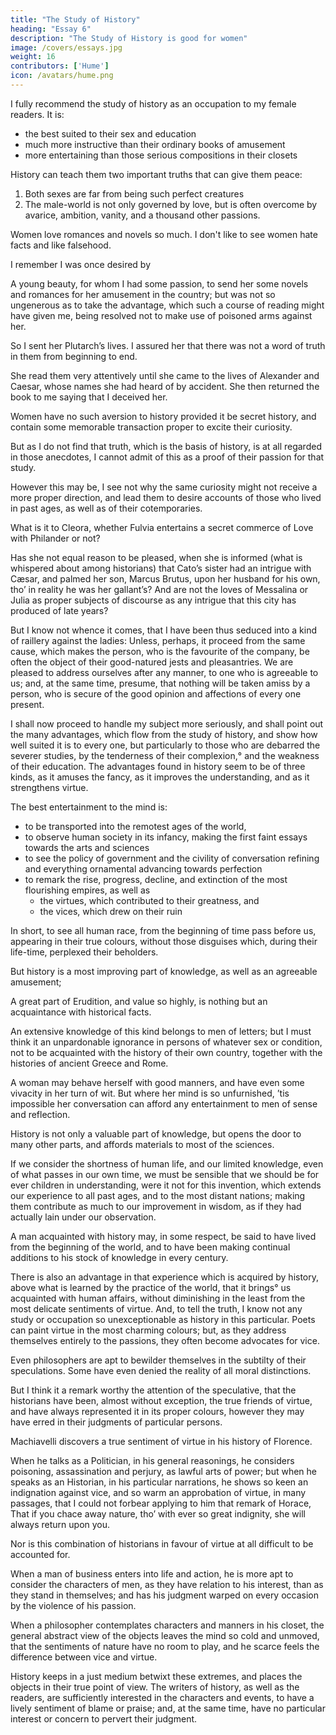 ```yaml
---
title: "The Study of History"
heading: "Essay 6"
description: "The Study of History is good for women"
image: /covers/essays.jpg
weight: 16
contributors: ['Hume']
icon: /avatars/hume.png
---
```




I fully recommend the study of history as an occupation to my female readers. It is:
- the best suited to their sex and education
- much more instructive than their ordinary books of amusement
- more entertaining than those serious compositions in their closets

History can teach them two important truths that can give them peace:

1. Both sexes are far from being such perfect creatures
2. The male-world is not only governed by love, but is often overcome by avarice, ambition, vanity, and a thousand other passions. 

Women love romances and novels so much. I don't like to see women hate facts and like falsehood. 

I remember I was once desired by 

A young beauty, for whom I had some passion, to send her some novels and romances for her amusement in the country; but was not so ungenerous as to take the advantage, which such a course of reading might have given me, being resolved not to make use of poisoned arms against her. 

So I sent her Plutarch’s lives. I assured her that there was not a word of truth in them from beginning to end. 

She read them very attentively until she came to the lives of Alexander and Caesar, whose names she had heard of by accident. She then returned the book to me saying that I deceived her.

Women have no such aversion to history provided it be secret history, and contain some memorable transaction proper to excite their curiosity. 

But as I do not find that truth, which is the basis of history, is at all regarded in those anecdotes, I cannot admit of this as a proof of their passion for that study. 

However this may be, I see not why the same curiosity might not receive a more proper direction, and lead them to desire accounts of those who lived in past ages, as well as of their cotemporaries. 

What is it to Cleora, whether Fulvia entertains a secret commerce of Love with Philander or not? 

Has she not equal reason to be pleased, when she is informed (what is whispered about among historians) that Cato’s sister had an intrigue with Cæsar, and palmed her son, Marcus Brutus, upon her husband for his own, tho’ in reality he was her gallant’s? And are not the loves of Messalina or Julia as proper subjects of discourse as any intrigue that this city has produced of late years?

But I know not whence it comes, that I have been thus seduced into a kind of raillery against the ladies: Unless, perhaps, it proceed from the same cause, which makes the person, who is the favourite of the company, be often the object of their good-natured jests and pleasantries. We are pleased to address ourselves after any manner, to one who is agreeable to us; and, at the same time, presume, that nothing will be taken amiss by a person, who is secure of the good opinion and affections of every one present. 

I shall now proceed to handle my subject more seriously, and shall point out the many advantages, which flow from the study of history, and show how well suited it is to every one, but particularly to those who are debarred the severer studies, by the tenderness of their complexion,° and the weakness of their education. The advantages found in history seem to be of three kinds, as it amuses the fancy, as it improves the understanding, and as it strengthens virtue.

The best entertainment to the mind is:
- to be transported into the remotest ages of the world,
- to observe human society in its infancy, making the first faint essays towards the arts and sciences
- to see the policy of government and the civility of conversation refining and everything ornamental advancing towards perfection
- to remark the rise, progress, decline, and extinction of the most flourishing empires, as well as
  - the virtues, which contributed to their greatness, and
  - the vices, which drew on their ruin

In short, to see all human race, from the beginning of time pass before us, appearing in their true colours, without those disguises which, during their life-time, perplexed their beholders. 

<!-- What spectacle can be imagined, so magnificent, so various, so interesting? What amusement, either of the senses or imagination, can be compared with it? Shall those trifling pastimes, which engross so much of our time, be preferred as more satisfactory, and more fit to engage our attention? How perverse must that taste be, which is capable of so wrong a choice of pleasures? -->

But history is a most improving part of knowledge, as well as an agreeable amusement; 

A great part of Erudition, and value so highly, is nothing but an acquaintance with historical facts. 

An extensive knowledge of this kind belongs to men of letters; but I must think it an unpardonable ignorance in persons of whatever sex or condition, not to be acquainted with the history of their own country, together with the histories of ancient Greece and Rome. 

A woman may behave herself with good manners, and have even some vivacity in her turn of wit. But where her mind is so unfurnished, ’tis impossible her conversation can afford any entertainment to men of sense and reflection.

History is not only a valuable part of knowledge, but opens the door to many other parts, and affords materials to most of the sciences. 

If we consider the shortness of human life, and our limited knowledge, even of what passes in our own time, we must be sensible that we should be for ever children in understanding, were it not for this invention, which extends our experience to all past ages, and to the most distant nations; making them contribute as much to our improvement in wisdom, as if they had actually lain under our observation. 

A man acquainted with history may, in some respect, be said to have lived from the beginning of the world, and to have been making continual additions to his stock of knowledge in every century.

There is also an advantage in that experience which is acquired by history, above what is learned by the practice of the world, that it brings° us acquainted with human affairs, without diminishing in the least from the most delicate sentiments of virtue. And, to tell the truth, I know not any study or occupation so unexceptionable as history in this particular. Poets can paint virtue in the most charming colours; but, as they address themselves entirely to the passions, they often become advocates for vice. 

Even philosophers are apt to bewilder themselves in the subtilty of their speculations. Some have even denied the reality of all moral distinctions. 

But I think it a remark worthy the attention of the speculative, that the historians have been, almost without exception, the true friends of virtue, and have always represented it in its proper colours, however they may have erred in their judgments of particular persons. 

Machiavelli discovers a true sentiment of virtue in his history of Florence. 

When he talks as a Politician, in his general reasonings, he considers poisoning, assassination and perjury, as lawful arts of power; but when he speaks as an Historian, in his particular narrations, he shows so keen an indignation against vice, and so warm an approbation of virtue, in many passages, that I could not forbear applying to him that remark of Horace, That if you chace away nature, tho’ with ever so great indignity, she will always return upon you.

Nor is this combination of historians in favour of virtue at all difficult to be accounted for.

When a man of business enters into life and action, he is more apt to consider the characters of men, as they have relation to his interest, than as they stand in themselves; and has his judgment warped on every occasion by the violence of his passion. 

When a philosopher contemplates characters and manners in his closet, the general abstract view of the objects leaves the mind so cold and unmoved, that the sentiments of nature have no room to play, and he scarce feels the difference between vice and virtue. 

History keeps in a just medium betwixt these extremes, and places the objects in their true point of view. The writers of history, as well as the readers, are sufficiently interested in the characters and events, to have a lively sentiment of blame or praise; and, at the same time, have no particular interest or concern to pervert their judgment.

<!-- Veræ voces tum demum pectore ab imo Eliciuntur. Lucret.4,a -->
